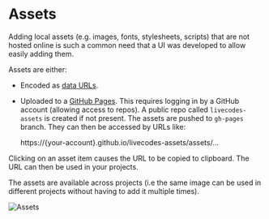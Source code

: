 # Assets

Adding local assets (e.g. images, fonts, stylesheets, scripts) that are not hosted online is such a common need that a UI was developed to allow easily adding them.

Assets are either:

- Encoded as [data URLs](https://developer.mozilla.org/en-US/docs/Web/HTTP/Basics_of_HTTP/Data_URIs).
- Uploaded to a [GitHub Pages](https://pages.github.com/). This requires logging in by a GitHub account (allowing access to repos). A public repo called `livecodes-assets` is created if not present. The assets are pushed to `gh-pages` branch. They can then be accessed by URLs like:

  https://{your-account}.github.io/livecodes-assets/assets/...

Clicking on an asset item causes the URL to be copied to clipboard. The URL can then be used in your projects.

The assets are available across projects (i.e the same image can be used in different projects without having to add it multiple times).

![Assets](/img/screenshots/assets.jpg)
